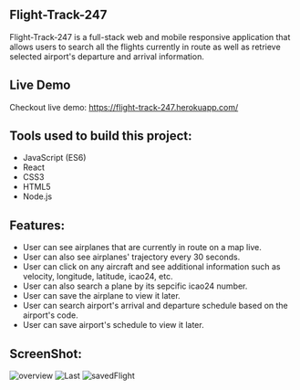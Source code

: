 Flight-Track-247
---
Flight-Track-247 is a full-stack web and mobile responsive application that allows users to search all the flights currently in route as well as retrieve selected airport's departure and arrival information.   

Live Demo
--- 
Checkout live demo: https://flight-track-247.herokuapp.com/

Tools used to build this project:
---
* JavaScript (ES6)                                                                                                                  
* React                 
* CSS3
* HTML5
* Node.js


Features:
---
* User can see airplanes that are currently in route on a map live. 
* User can also see airplanes' trajectory every 30 seconds. 
* User can click on any aircraft and see additional information such as velocity, longitude, latitude, icao24, etc.
* User can also search a plane by its sepcific icao24 number.
* User can save the airplane to view it later. 
* User can search airport's arrival and departure schedule based on the airport's code. 
* User can save airport's schedule to view it later. 

ScreenShot:
---
![overview](https://user-images.githubusercontent.com/69870979/108433481-eb659d80-71fa-11eb-8841-57b57152eb48.png)
![Last](https://user-images.githubusercontent.com/69870979/108433773-5d3de700-71fb-11eb-9675-e0153699a30c.png)
![savedFlight](https://user-images.githubusercontent.com/69870979/108433538-020bf480-71fb-11eb-8e9b-6fb6618afee9.png)
